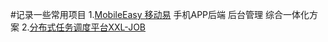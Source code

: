 #记录一些常用项目
1.[MobileEasy 移动易](https://github.com/sectong/mobileeasy) 
  手机APP后端 后台管理 综合一体化方案
2.[分布式任务调度平台XXL-JOB](https://github.com/xuxueli/xxl-job)
